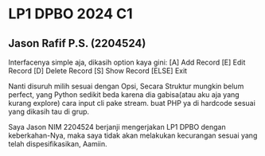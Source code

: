 # LP1 DPBO 2024 C1
## Jason Rafif P.S. (2204524)

Interfacenya simple aja, dikasih option kaya gini:
[A] Add Record
[E] Edit Record
[D] Delete Record
[S] Show Record
[ELSE] Exit
> 

Nanti disuruh milih sesuai dengan Opsi, Secara Struktur mungkin belum perfect, yang Python sedikit beda karena dia gabisa(atau aku aja yang kurang explore) cara input cli pake stream. buat PHP ya di hardcode sesuai yang dikasih tau di grup.

Saya Jason NIM 2204524 berjanji mengerjakan LP1 DPBO dengan keberkahan-Nya, maka saya tidak akan melakukan kecurangan sesuai yang telah dispesifikasikan, Aamiin.
